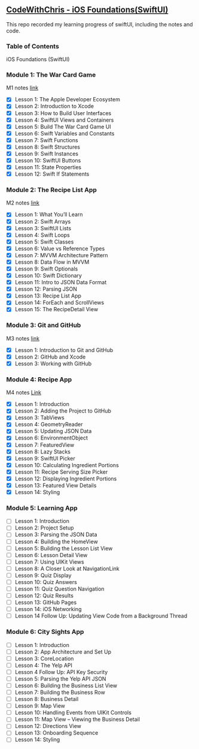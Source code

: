 ## [CodeWithChris - iOS Foundations(SwiftUI)](https://learn.codewithchris.com/users/sign_in)

This repo recorded my learning progress of swiftUI, including the notes and code.



### Table of Contents

iOS Foundations (SwiftUI)

### Module 1: The War Card Game

M1 notes [link](https://github.com/Zidiefeng/swiftUI-study/blob/main/Notes-Module%201.md)

- [x] Lesson 1: The Apple Developer Ecosystem
- [x] Lesson 2: Introduction to Xcode
- [x] Lesson 3: How to Build User Interfaces
- [x] Lesson 4: SwiftUI Views and Containers
- [x] Lesson 5: Build The War Card Game UI
- [x] Lesson 6: Swift Variables and Constants
- [x] Lesson 7: Swift Functions
- [x] Lesson 8: Swift Structures
- [x] Lesson 9: Swift Instances
- [x] Lesson 10: SwiftUI Buttons
- [x] Lesson 11: State Properties
- [x] Lesson 12: Swift If Statements

### Module 2: The Recipe List App

M2 notes [link](https://github.com/Zidiefeng/swiftUI-study/blob/main/Notes-Module%202.md)


- [x] Lesson 1: What You’ll Learn
- [x] Lesson 2: Swift Arrays
- [x] Lesson 3: SwiftUI Lists
- [x] Lesson 4: Swift Loops
- [x] Lesson 5: Swift Classes
- [x] Lesson 6: Value vs Reference Types
- [x] Lesson 7: MVVM Architecture Pattern
- [x] Lesson 8: Data Flow in MVVM
- [x] Lesson 9: Swift Optionals
- [x] Lesson 10: Swift Dictionary
- [x] Lesson 11: Intro to JSON Data Format
- [x] Lesson 12: Parsing JSON
- [x] Lesson 13: Recipe List App
- [x] Lesson 14: ForEach and ScrollViews
- [x] Lesson 15: The RecipeDetail View

### Module 3: Git and GitHub

M3 notes [link](https://github.com/Zidiefeng/swiftUI-study/blob/main/Add_git_to_Xcode.pdf)

- [x] Lesson 1: Introduction to Git and GitHub
- [x] Lesson 2: GitHub and Xcode
- [x] Lesson 3: Working with GitHub

### Module 4: Recipe App

M4 notes [Link](https://github.com/Zidiefeng/swiftUI-study/blob/main/Notes-Module%204.md)

- [x] Lesson 1: Introduction
- [x] Lesson 2: Adding the Project to GitHub
- [x] Lesson 3: TabViews
- [x] Lesson 4: GeometryReader
- [x] Lesson 5: Updating JSON Data
- [x] Lesson 6: EnvironmentObject
- [x] Lesson 7: FeaturedView
- [x] Lesson 8: Lazy Stacks
- [x] Lesson 9: SwiftUI Picker
- [x] Lesson 10: Calculating Ingredient Portions
- [x] Lesson 11: Recipe Serving Size Picker
- [x] Lesson 12: Displaying Ingredient Portions
- [x] Lesson 13: Featured View Details
- [x] Lesson 14: Styling

### Module 5: Learning App

- [ ] Lesson 1: Introduction
- [ ] Lesson 2: Project Setup
- [ ] Lesson 3: Parsing the JSON Data
- [ ] Lesson 4: Building the HomeView
- [ ] Lesson 5: Building the Lesson List View
- [ ] Lesson 6: Lesson Detail View
- [ ] Lesson 7: Using UIKit Views
- [ ] Lesson 8: A Closer Look at NavigationLink
- [ ] Lesson 9: Quiz Display
- [ ] Lesson 10: Quiz Answers
- [ ] Lesson 11: Quiz Question Navigation
- [ ] Lesson 12: Quiz Results
- [ ] Lesson 13: GitHub Pages
- [ ] Lesson 14: iOS Networking
- [ ] Lesson 14 Follow Up: Updating View Code from a Background Thread

### Module 6: City Sights App

- [ ] Lesson 1: Introduction
- [ ] Lesson 2: App Architecture and Set Up
- [ ] Lesson 3: CoreLocation
- [ ] Lesson 4: The Yelp API
- [ ] Lesson 4 Follow Up: API Key Security
- [ ] Lesson 5: Parsing the Yelp API JSON
- [ ] Lesson 6: Building the Business List View
- [ ] Lesson 7: Building the Business Row
- [ ] Lesson 8: Business Detail
- [ ] Lesson 9: Map View
- [ ] Lesson 10: Handling Events from UIKit Controls
- [ ] Lesson 11: Map View – Viewing the Business Detail
- [ ] Lesson 12: Directions View
- [ ] Lesson 13: Onboarding Sequence
- [ ] Lesson 14: Styling
